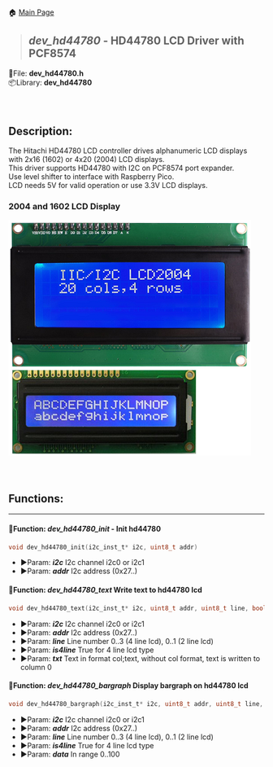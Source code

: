 🏠 [Main Page](../README.md) <br>
>##  ***dev_hd44780*** - HD44780 LCD Driver with PCF8574
💾File: **dev_hd44780.h** <br>
📦Library: **dev_hd44780** <br>
######  <br>
## **Description:** <br>
The Hitachi HD44780 LCD controller drives alphanumeric LCD displays <br>
with 2x16 (1602) or 4x20 (2004) LCD displays. <br>
This driver supports HD44780 with I2C on PCF8574 port expander. <br>
Use level shifter to interface with Raspberry Pico. <br>
LCD needs 5V for valid operation or use 3.3V LCD displays. <br>
### 2004 and 1602 LCD Display <br>
![image](images\hd44780.png) <br>
######  <br>
## **Functions:** <br>
--- 
#### 💠Function:  ***dev_hd44780_init*** - Init hd44780
```c 
void dev_hd44780_init(i2c_inst_t* i2c, uint8_t addr)
```
- ▶️Param:  ***i2c*** I2c channel i2c0 or i2c1 <br>
- ▶️Param:  ***addr*** I2c address (0x27..) <br>

#### 💠Function:  ***dev_hd44780_text*** Write text to hd44780 lcd
```c 
void dev_hd44780_text(i2c_inst_t* i2c, uint8_t addr, uint8_t line, bool is4line, uint8_t* txt)
```
- ▶️Param:  ***i2c*** I2c channel i2c0 or i2c1 <br>
- ▶️Param:  ***addr*** I2c address (0x27..) <br>
- ▶️Param:  ***line*** Line number 0..3 (4 line lcd), 0..1 (2 line lcd) <br>
- ▶️Param:  ***is4line*** True for 4 line lcd type <br>
- ▶️Param:  ***txt*** Text in format col;text, without col format, text is written to column 0 <br>

#### 💠Function:  ***dev_hd44780_bargraph*** Display bargraph on hd44780 lcd
```c 
void dev_hd44780_bargraph(i2c_inst_t* i2c, uint8_t addr, uint8_t line, bool is4line, uint8_t data)
```
- ▶️Param:  ***i2c*** I2c channel i2c0 or i2c1 <br>
- ▶️Param:  ***addr*** I2c address (0x27..) <br>
- ▶️Param:  ***line*** Line number 0..3 (4 line lcd), 0..1 (2 line lcd) <br>
- ▶️Param:  ***is4line*** True for 4 line lcd type <br>
- ▶️Param:  ***data*** In range 0..100 <br>


